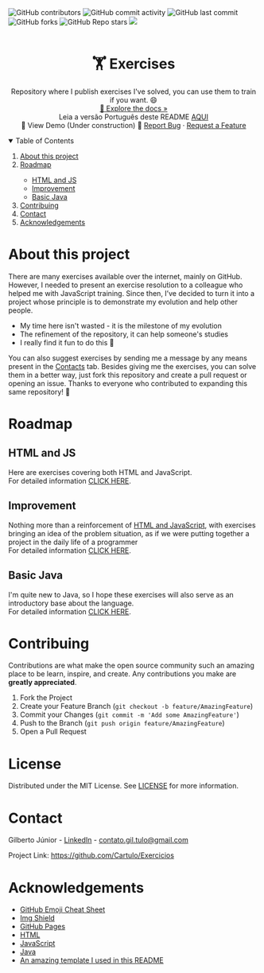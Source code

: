 <div>
    <img alt="GitHub contributors" src="https://img.shields.io/github/contributors/cartulo/exercicios?style=for-the-badge&color=00aeae">
    <img alt="GitHub commit activity" src="https://img.shields.io/github/commit-activity/m/cartulo/exercicios?style=for-the-badge&color=00aeae">
    <img alt="GitHub last commit" src="https://img.shields.io/github/last-commit/cartulo/exercicios?style=for-the-badge&color=00aeae">
    <img alt="GitHub forks" src="https://img.shields.io/github/forks/cartulo/exercicios?style=for-the-badge&color=00aeae">
    <img alt="GitHub Repo stars" src="https://img.shields.io/github/stars/cartulo/exercicios?style=for-the-badge&color=00aeae">
    <a href="https://www.linkedin.com/in/gil-vulgo-tulo/" target="_blank"><img src="https://img.shields.io/badge/-LinkedIn-black.svg?style=for-the-badge&logo=linkedin&colorB=555"/></a>
    <br><br>
</div>

<h1 align="center">🏋️ Exercises</h1>
<p align="center">Repository where I publish exercises I've solved, you can use them to train if you want. 😄 <br />
    <a href="https://github.com/cartulo/exercicios">🔎 Explore the docs »</a><br />
    Leia a versão Português deste README <a href="https://github.com/Cartulo/Exercicios/blob/main/README-pt.md">AQUI</a> <br />
    🚧 View Demo (Under construction) 🚧
    <a href="https://github.com/cartulo/exercicios/issues">Report Bug</a>
    ·
    <a href="https://github.com/cartulo/exercicios/issues">Request a Feature</a>
</p>
<details open>
<summary>Table of Contents</summary>
<ol>
    <li><a href="https://github.com/cartulo/exercicios#about-this-project">About this project</a></li>
    <li><a href="https://github.com/cartulo/exercicios#roadmap">Roadmap</a></li>
        <ul>
            <li><a href=#html-and-js>HTML and JS</a></li>
            <li><a href=#improvement>Improvement</a></li>
            <li><a href=#basic-java>Basic Java</a></li>
        </ul>
    <li><a href="https://github.com/cartulo/exercicios#contribuing">Contribuing</a></li>
    <li><a href="https://github.com/cartulo/exercicios#contact">Contact</a></li>
    <li><a href="https://github.com/cartulo/exercicios#acknowledgements">Acknowledgements</a></li>
</ol>
</details>

<h1>About this project</h1>
<p>
    There are many exercises available over the internet, mainly on GitHub. However, I needed to present an exercise resolution to a colleague who helped me with JavaScript training. Since then, I’ve decided to turn it into a project whose principle is to demonstrate my evolution and help other people. 
</p>
<ul>
    <li>My time here isn't wasted - it is the milestone of my evolution</li>
    <li>The refinement of the repository, it can help someone's studies</li>
    <li>I really find it fun to do this 🤣</li>
</ul>
<p> 
    You can also suggest exercises by sending me a message by any means present in the <a href="https://github.com/cartulo/exercicios#contact">Contacts</a> tab. Besides giving me the exercises, you can solve them in a better way, just fork this repository and create a pull request or opening an issue.
    Thanks to everyone who contributed to expanding this same repository! 🎉
 </p>

<h1>Roadmap</h1>
    <h2>HTML and JS</h2>
        <p>Here are exercises covering both HTML and JavaScript. <br>
        For detailed information <a href="https://github.com/Cartulo/Exercicios/blob/main/HTML%20e%20JS/README.md">CLICK HERE</a>.</p>
    <h2>Improvement</h2>
        <p>Nothing more than a reinforcement of <a href="https://github.com/cartulo/exercicios#HTML-and-JS">HTML and JavaScript</a>, with exercises bringing an idea of the problem situation, as if we were putting together a project in the daily life of a programmer <br>
        For detailed information <a href="https://github.com/Cartulo/Exercicios/blob/main/Aperfeicoamento/README.md">CLICK HERE</a>.</p>
    <h2>Basic Java</h2>
        <p>I'm quite new to Java, so I hope these exercises will also serve as an introductory base about the language. <br>
        For detailed information <a href="https://github.com/Cartulo/Exercicios/blob/main/Java%20Basico/README.md">CLICK HERE</a>.</p>

<h1>Contribuing</h1>
<p>
    Contributions are what make the open source community such an amazing place to be learn, inspire, and create. Any contributions you make are <strong>greatly appreciated</strong>.
</p>
<ol>
    <li>Fork the Project</li>
    <li>Create your Feature Branch (<code>git checkout -b feature/AmazingFeature</code>)</li>
    <li>Commit your Changes (<code>git commit -m 'Add some AmazingFeature'</code>)</li>
    <li>Push to the Branch (<code>git push origin feature/AmazingFeature</code>)</li>
    <li>Open a Pull Request</li>
</ol>

<h1>License</h1>
<p>Distributed under the MIT License. See <a href="https://github.com/CarTulo/Exercicios/blob/master/LICENSE.txt">LICENSE</a> for more information.</p>

<h1>Contact</h1>
<p>Gilberto Júnior - <a href="https://linkedin.com/in/gil-vulgo-tulo/" target="_blank">LinkedIn</a> - <a href="mailto:contato.gil.tulo@gmail.com">contato.gil.tulo@gmail.com</a></p>
<p>Project Link: <a href="https://github.com/Cartulo/Exercicios#readme">https://github.com/Cartulo/Exercicios</a></p>

<h1>Acknowledgements</h1>
<ul>
    <li><a href="https://www.webpagefx.com/tools/emoji-cheat-sheet">GitHub Emoji Cheat Sheet</a></li>
    <li><a href="https://shields.io">Img Shield</a></li>
    <li><a href="https://pages.github.com">GitHub Pages</a></li>
    <li><a href="https://www.w3schools.com/html/html_intro.asp">HTML</a></li>
    <li><a href="https://developer.mozilla.org/en-US/docs/Web/JavaScript">JavaScript</a></li>
    <li><a href="https://www.oracle.com/br/java/technologies/javase-jdk8-doc-downloads.html">Java</a></li>
    <li><a href="https://github.com/othneildrew/Best-README-Template#readme">An amazing template I used in this README</a></li>
</ul>
